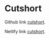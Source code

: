 # Cutshort

Github link [cutshort](https://github.com/Mohit-893/cutshort).

Netlify link [cutshort](https://633e694b66be0768ef88ecd9--gleaming-malabi-eaf6b3.netlify.app).
